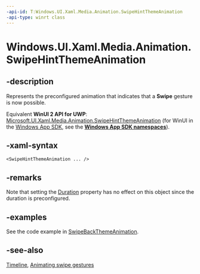 ```yaml
---
-api-id: T:Windows.UI.Xaml.Media.Animation.SwipeHintThemeAnimation
-api-type: winrt class
---
```


<!-- Class syntax.
public class SwipeHintThemeAnimation : Windows.UI.Xaml.Media.Animation.Timeline, Windows.UI.Xaml.Media.Animation.ISwipeHintThemeAnimation
-->

# Windows.UI.Xaml.Media.Animation.SwipeHintThemeAnimation

## -description
Represents the preconfigured animation that indicates that a **Swipe** gesture is now possible.

Equivalent **WinUI 2 API for UWP**: [Microsoft.UI.Xaml.Media.Animation.SwipeHintThemeAnimation](/windows/winui/api/microsoft.ui.xaml.media.animation.swipehintthemeanimation) (for WinUI in the [Windows App SDK](/windows/apps/windows-app-sdk/), see the **[Windows App SDK namespaces](/windows/windows-app-sdk/api/winrt/)**).

## -xaml-syntax
```xaml
<SwipeHintThemeAnimation ... />
```

## -remarks
Note that setting the [Duration](timeline_duration.md) property has no effect on this object since the duration is preconfigured.

## -examples
See the code example in [SwipeBackThemeAnimation](swipebackthemeanimation.md).

## -see-also
[Timeline](timeline.md), [Animating swipe gestures](/previous-versions/windows/apps/jj649435(v=win.10))
